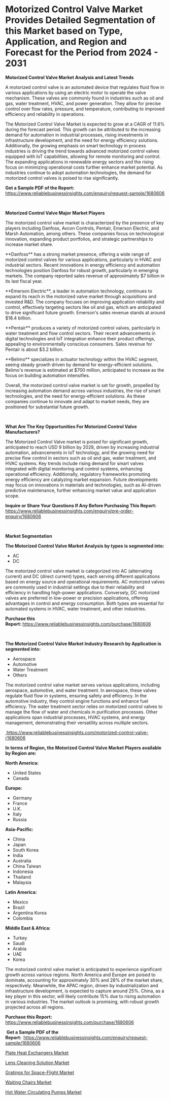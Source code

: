 <p><h1>Motorized Control Valve Market Provides Detailed Segmentation of this Market based on Type, Application, and Region and Forecast for the Period from 2024 - 2031</h1></p><p><strong>Motorized Control Valve Market Analysis and Latest Trends</strong></p>
<p><p>A motorized control valve is an automated device that regulates fluid flow in various applications by using an electric motor to operate the valve mechanism. These valves are commonly found in industries such as oil and gas, water treatment, HVAC, and power generation. They allow for precise control over flow rates, pressure, and temperature, contributing to improved efficiency and reliability in operations.</p><p>The Motorized Control Valve Market is expected to grow at a CAGR of 11.6% during the forecast period. This growth can be attributed to the increasing demand for automation in industrial processes, rising investments in infrastructure development, and the need for energy efficiency solutions. Additionally, the growing emphasis on smart technology in process industries is driving the trend towards advanced motorized control valves equipped with IoT capabilities, allowing for remote monitoring and control. The expanding applications in renewable energy sectors and the rising focus on minimizing operational costs further enhance market potential. As industries continue to adopt automation technologies, the demand for motorized control valves is poised to rise significantly.</p></p>
<p><strong>Get a Sample PDF of the Report:&nbsp;</strong> <a href="https://www.reliablebusinessinsights.com/enquiry/request-sample/1680606?utm_campaign=1119&utm_medium=2&utm_source=Github&utm_content=ia&utm_term=04102024&utm_id=motorized-control-valve">https://www.reliablebusinessinsights.com/enquiry/request-sample/1680606</a></p>
<p>&nbsp;</p>
<p><strong>Motorized Control Valve Major Market Players</strong></p>
<p><p>The motorized control valve market is characterized by the presence of key players including Danfoss, Avcon Controls, Pentair, Emerson Electric, and Marsh Automation, among others. These companies focus on technological innovation, expanding product portfolios, and strategic partnerships to increase market share.</p><p>**Danfoss** has a strong market presence, offering a wide range of motorized control valves for various applications, particularly in HVAC and industrial sectors. Recent innovations in energy efficiency and automation technologies position Danfoss for robust growth, particularly in emerging markets. The company reported sales revenue of approximately $7 billion in its last fiscal year.</p><p>**Emerson Electric**, a leader in automation technology, continues to expand its reach in the motorized valve market through acquisitions and invested R&D. The company focuses on improving application reliability and control, effectively targeting sectors like oil and gas, which are anticipated to drive significant future growth. Emerson's sales revenue stands at around $18.4 billion.</p><p>**Pentair** produces a variety of motorized control valves, particularly in water treatment and flow control sectors. Their recent advancements in digital technologies and IoT integration enhance their product offerings, appealing to environmentally conscious consumers. Sales revenue for Pentair is about $3.2 billion.</p><p>**Belimo** specializes in actuator technology within the HVAC segment, seeing steady growth driven by demand for energy-efficient solutions. Belimo's revenue is estimated at $700 million, anticipated to increase as the focus on building automation intensifies.</p><p>Overall, the motorized control valve market is set for growth, propelled by increasing automation demand across various industries, the rise of smart technologies, and the need for energy-efficient solutions. As these companies continue to innovate and adapt to market needs, they are positioned for substantial future growth.</p></p>
<p>&nbsp;</p>
<p><strong>What Are The Key Opportunities For Motorized Control Valve Manufacturers?</strong></p>
<p><p>The Motorized Control Valve market is poised for significant growth, anticipated to reach USD 9 billion by 2028, driven by increasing industrial automation, advancements in IoT technology, and the growing need for precise flow control in sectors such as oil and gas, water treatment, and HVAC systems. Key trends include rising demand for smart valves integrated with digital monitoring and control systems, enhancing operational efficiency. Additionally, regulatory frameworks promoting energy efficiency are catalyzing market expansion. Future developments may focus on innovations in materials and technologies, such as AI-driven predictive maintenance, further enhancing market value and application scope.</p></p>
<p><strong>Inquire or Share Your Questions If Any Before Purchasing This Report:</strong> <a href="https://www.reliablebusinessinsights.com/enquiry/pre-order-enquiry/1680606?utm_campaign=1119&utm_medium=2&utm_source=Github&utm_content=ia&utm_term=04102024&utm_id=motorized-control-valve">https://www.reliablebusinessinsights.com/enquiry/pre-order-enquiry/1680606</a></p>
<p>&nbsp;</p>
<p><strong>Market Segmentation</strong></p>
<p><strong>The Motorized Control Valve Market Analysis by types is segmented into:</strong></p>
<p><ul><li>AC</li><li>DC</li></ul></p>
<p><p>The motorized control valve market is categorized into AC (alternating current) and DC (direct current) types, each serving different applications based on energy source and operational requirements. AC motorized valves are commonly used in industrial settings due to their reliability and efficiency in handling high-power applications. Conversely, DC motorized valves are preferred in low-power or precision applications, offering advantages in control and energy consumption. Both types are essential for automated systems in HVAC, water treatment, and other industries.</p></p>
<p><strong>Purchase this Report:&nbsp;</strong><a href="https://www.reliablebusinessinsights.com/purchase/1680606?utm_campaign=1119&utm_medium=2&utm_source=Github&utm_content=ia&utm_term=04102024&utm_id=motorized-control-valve">https://www.reliablebusinessinsights.com/purchase/1680606</a></p>
<p>&nbsp;</p>
<p><strong>The Motorized Control Valve Market Industry Research by Application is segmented into:</strong></p>
<p><ul><li>Aerospace</li><li>Automotive</li><li>Water Treatment</li><li>Others</li></ul></p>
<p><p>The motorized control valve market serves various applications, including aerospace, automotive, and water treatment. In aerospace, these valves regulate fluid flow in systems, ensuring safety and efficiency. In the automotive industry, they control engine functions and enhance fuel efficiency. The water treatment sector relies on motorized control valves to manage the flow of water and chemicals in purification processes. Other applications span industrial processes, HVAC systems, and energy management, demonstrating their versatility across multiple sectors.</p></p>
<p><a href="https://www.reliablebusinessinsights.com/motorized-control-valve-r1680606?utm_campaign=1119&utm_medium=2&utm_source=Github&utm_content=ia&utm_term=04102024&utm_id=motorized-control-valve">&nbsp;https://www.reliablebusinessinsights.com/motorized-control-valve-r1680606</a></p>
<p><strong>In terms of Region, the Motorized Control Valve Market Players available by Region are:</strong></p>
<p>
    <p> <strong> North America: </strong>
        <ul>
            <li>United States</li>
            <li>Canada</li>
        </ul>
        </p> 
    <p> <strong> Europe: </strong>
        <ul>
            <li>Germany</li>
            <li>France</li>
            <li>U.K.</li>
            <li>Italy</li>
            <li>Russia</li>
        </ul>
        </p> 
    <p> <strong> Asia-Pacific: </strong>
        <ul>
            <li>China</li>
            <li>Japan</li>
            <li>South Korea</li>
            <li>India</li>
            <li>Australia</li>
            <li>China Taiwan</li>
            <li>Indonesia</li>
            <li>Thailand</li>
            <li>Malaysia</li>
        </ul>
        </p> 
    <p> <strong> Latin America: </strong>
        <ul>
            <li>Mexico</li>
            <li>Brazil</li>
            <li>Argentina Korea</li>
            <li>Colombia</li>
        </ul>
        </p> 
    <p> <strong> Middle East & Africa: </strong>
        <ul>
            <li>Turkey</li>
            <li>Saudi</li>
            <li>Arabia</li>
            <li>UAE</li>
            <li>Korea</li>
        </ul>
    </p>
    </p>
<p><p>The motorized control valve market is anticipated to experience significant growth across various regions. North America and Europe are poised to dominate, accounting for approximately 30% and 28% of the market share, respectively. Meanwhile, the APAC region, driven by industrialization and infrastructure development, is expected to capture around 25%. China, as a key player in this sector, will likely contribute 15% due to rising automation in various industries. The market outlook is promising, with robust growth projected across all regions.</p></p>
<p><strong>Purchase this Report: </strong><a href="https://www.reliablebusinessinsights.com/purchase/1680606?utm_campaign=1119&utm_medium=2&utm_source=Github&utm_content=ia&utm_term=04102024&utm_id=motorized-control-valve">https://www.reliablebusinessinsights.com/purchase/1680606</a></p>
<p>&nbsp;<strong>Get a Sample PDF of the Report:&nbsp;&nbsp;</strong><a href="https://www.reliablebusinessinsights.com/enquiry/request-sample/1680606?utm_campaign=1119&utm_medium=2&utm_source=Github&utm_content=ia&utm_term=04102024&utm_id=motorized-control-valve">https://www.reliablebusinessinsights.com/enquiry/request-sample/1680606</a></p>
<p><strong></strong></p>
<p><p><a href="https://github.com/irfadac/Market-Research-Report-List-5/blob/main/plate-heat-exchangers-market.md?utm_campaign=1119&utm_medium=2&utm_source=Github&utm_content=ia&utm_term=04102024&utm_id=motorized-control-valve">Plate Heat Exchangers Market</a></p><p><a href="https://www.linkedin.com/pulse/lens-cleaning-solution-market-outlook-complete-industry-analysis-djefe?utm_campaign=1119&utm_medium=2&utm_source=Github&utm_content=ia&utm_term=04102024&utm_id=motorized-control-valve">Lens Cleaning Solution Market</a></p><p><a href="https://issuu.com/reportprime-2/docs/gratings-for-space-flight-market-si_753e5e1620cf1d?utm_campaign=1119&utm_medium=2&utm_source=Github&utm_content=ia&utm_term=04102024&utm_id=motorized-control-valve">Gratings for Space-Flight Market</a></p><p><a href="https://www.linkedin.com/pulse/waiting-chairs-market-share-size-trends-industry-analysis-report-qchse?utm_campaign=1119&utm_medium=2&utm_source=Github&utm_content=ia&utm_term=04102024&utm_id=motorized-control-valve">Waiting Chairs Market</a></p><p><a href="https://github.com/Dritamusajz475/Market-Research-Report-List-1/blob/main/hot-water-circulating-pumps-market.md?utm_campaign=1119&utm_medium=2&utm_source=Github&utm_content=ia&utm_term=04102024&utm_id=motorized-control-valve">Hot Water Circulating Pumps Market</a></p></p>